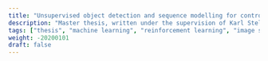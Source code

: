 ```yaml
---
title: "Unsupervised object detection and sequence modelling for control"
description: "Master thesis, written under the supervision of Karl Stelzner and Kristian Kersting at TU Darmstadt.  Available at https://cvoelcker.de/doc.ma_thesis.pdf"
tags: ["thesis", "machine learning", "reinforcement learning", "image segmentation", "university"]
weight: -20200101
draft: false
---
```

